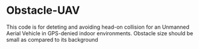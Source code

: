 # Obstacle-UAV

This code is for deteting and avoiding head-on collision for an Unmanned Aerial Vehicle in GPS-denied indoor environments.
Obstacle size should be small as compared to its background

